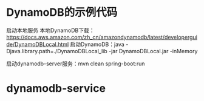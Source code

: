 # DynamoDB的示例代码
启动本地服务
本地DynamoDB下载：https://docs.aws.amazon.com/zh_cn/amazondynamodb/latest/developerguide/DynamoDBLocal.html
启动DynamoDB：java -Djava.library.path=./DynamoDBLocal_lib -jar DynamoDBLocal.jar -inMemory

启动dynamodb-server服务：mvn clean spring-boot:run
# dynamodb-service
